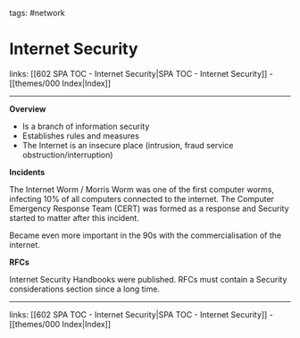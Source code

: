 tags: #network

# Internet Security

links: [[602 SPA TOC - Internet Security|SPA TOC - Internet Security]] - [[themes/000 Index|Index]]

---

**Overview**

* Is a branch of information security
* Establishes rules and measures
* The Internet is an insecure place (intrusion, fraud service obstruction/interruption)

**Incidents**

The Internet Worm / Morris Worm was one of the first computer worms, infecting 10% of all computers connected to the internet. The Computer Emergency Response Team (CERT) was formed as a response and Security started to matter after this incident.

Became even more important in the 90s with the commercialisation of the internet. 

**RFCs**

Internet Security Handbooks were published. RFCs must contain a Security considerations section since a long time.

---
links: [[602 SPA TOC - Internet Security|SPA TOC - Internet Security]] - [[themes/000 Index|Index]]